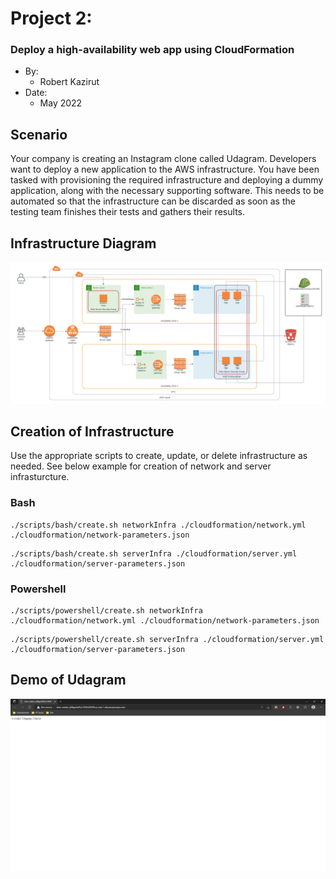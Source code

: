 # Project 2:

### Deploy a high-availability web app using CloudFormation

- By:   
    - Robert Kazirut
- Date: 
    - May 2022

## Scenario

Your company is creating an Instagram clone called Udagram. Developers want to deploy a new application to the AWS infrastructure. You have been tasked with provisioning the required infrastructure and deploying a dummy application, along with the necessary supporting software. This needs to be automated so that the infrastructure can be discarded as soon as the testing team finishes their tests and gathers their results.

## Infrastructure Diagram

![Diagram](/diagram/lucid-diagram.png)

## Creation of Infrastructure

Use the appropriate scripts to create, update, or delete infrastructure as needed. See below example for creation of network and server infrasturcture.

### Bash
```
./scripts/bash/create.sh networkInfra ./cloudformation/network.yml ./cloudformation/network-parameters.json
```

```
./scripts/bash/create.sh serverInfra ./cloudformation/server.yml ./cloudformation/server-parameters.json
```

### Powershell
```
./scripts/powershell/create.sh networkInfra ./cloudformation/network.yml ./cloudformation/network-parameters.json
```

```
./scripts/powershell/create.sh serverInfra ./cloudformation/server.yml ./cloudformation/server-parameters.json
```

## Demo of Udagram

![Demo](/output/udagram.png)